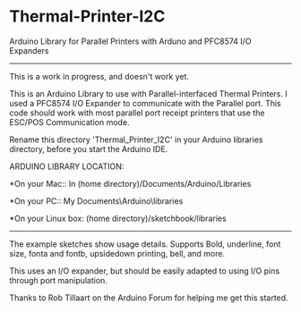 Thermal-Printer-I2C
===================

Arduino Library for Parallel Printers with Arduno and PFC8574 I/O Expanders
___________________________________________________________________________
 
This is a work in progress, and doesn't work yet. 

This is an Arduino Library to use with Parallel-interfaced Thermal Printers. I used 
a PFC8574 I/O Expander to communicate with the Parallel port. This code should work 
with most parallel port receipt printers that use the ESC/POS Communication mode. 

Rename this directory 'Thermal_Printer_I2C' in your Arduino libraries directory, before you 
start the Arduino IDE. 

ARDUINO LIBRARY LOCATION:

*On your Mac:: In (home directory)/Documents/Arduino/Libraries

*On your PC:: My Documents\Arduino\libraries

*On your Linux box: (home directory)/sketchbook/libraries


---------------------------------------

The example sketches show usage details. Supports Bold, underline, font size, fonta and fontb, 
upsidedown printing, bell, and more. 

This uses an I/O expander, but should be easily adapted to using I/O pins through port manipulation. 

Thanks to Rob Tillaart on the Arduino Forum for helping me get this started. 
